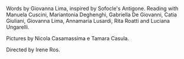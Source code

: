 Words by Giovanna Lima, inspired by Sofocle's Antigone.
Reading with Manuela Cuscini, Mariantonia Deghenghi, Gabriella De Giovanni, Catia Giuliani, Giovanna Lima, Annamaria Lusardi, Rita Roatti and Luciana Ungarelli.

Pictures by Nicola Casamassima e Tamara Casula.

Directed by Irene Ros.